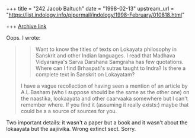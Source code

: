 +++
title = "242 Jacob Baltuch"
date = "1998-02-13"
upstream_url = "https://list.indology.info/pipermail/indology/1998-February/010818.html"

+++
[Archive link](https://list.indology.info/pipermail/indology/1998-February/010818.html)

Oops. I wrote:

>>Want to know the titles of texts on Lokayata philosophy in Sanskrit
>>and other Indian languages. I read that Madhava Vidyaranya's
>>Sarva Darshana Samgraha has few quotations. Where can I find
>>Brhaspati's sutras taught to Indra? Is there a complete text
>>in Sanskrit on Lokayatam?
>
>I have a vague recollection of having seen a mention of an article
>by A.L.Basham (who I suppose should be the same as the other one)
>on the naastika, lookaayata and other caarvaaka somewhere but I can't
>remember where. If you find it (assuming it really exists:) maybe
>that could be a a source of sources for you.

Two important details: it wasn't a paper but a book and it wasn't
about the lokaayata but the aajiivika. Wrong extinct sect. Sorry.



